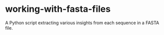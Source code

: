 # working-with-fasta-files
A Python script extracting various insights from each sequence in a FASTA file.
